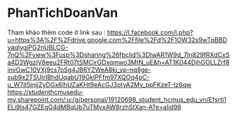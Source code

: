 # PhanTichDoanVan

Tham khảo thêm code ở link sau : https://l.facebook.com/l.php?u=https%3A%2F%2Fdrive.google.com%2Ffile%2Fd%2F1OW32s9wTpBBDyaqlygjPG2nUBLCG-7nQ%2Fview%3Fusp%3Dsharing%26fbclid%3DIwAR1W9d_7ln829fRXdCxSa4D3WgzjV8eeu2FRt07tSMCirGDxqmwo3MtN_uE&h=AT1K044DjhGOLLZrf8invGwC10VXj9cs7oSg4JB6YZWeA8ki_vp-nq8ge-sub9x2TSUjrIBhdUqabU19GkIPFfm97XQOq4pC-u_W7it5jnjjZyDGx6lhUZaKHt9eAcGJ3otyA2My_ppFKzeT-Iz6qw
https://studenthcmusedu-my.sharepoint.com/:u:/g/personal/19120698_student_hcmus_edu_vn/Efsrti1ELi9Is47GZEgG4dMBqUb7uTMvxAW8rzhStXan-A?e=aIid98
